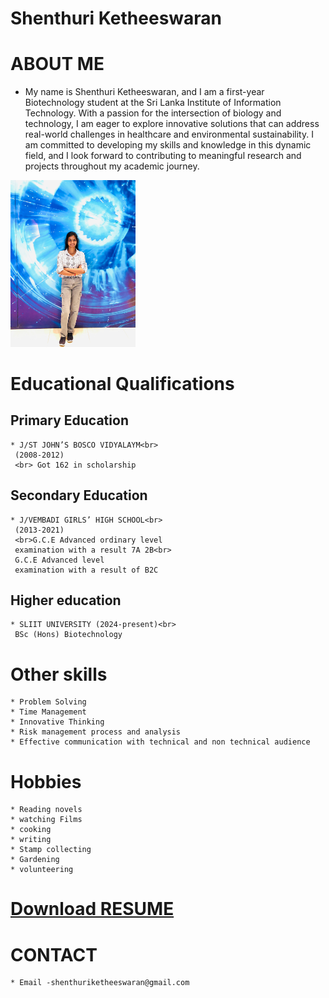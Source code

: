 # Shenthuri Ketheeswaran


# ABOUT ME
* My name is Shenthuri Ketheeswaran, and I am a first-year Biotechnology student at the Sri Lanka Institute of Information Technology. With a passion for the intersection of biology and technology, I am eager to explore innovative solutions that can address real-world challenges in healthcare and environmental sustainability. I am committed to developing my skills and knowledge in this dynamic field, and I look forward to contributing to meaningful research and projects throughout my academic journey. 

<img src="image1.jpg" alt="drawing" width="200"/>


# Educational Qualifications

  ## Primary Education
    * J/ST JOHN’S BOSCO VIDYALAYM<br>
     (2008-2012)
     <br> Got 162 in scholarship

  ## Secondary Education
    * J/VEMBADI GIRLS’ HIGH SCHOOL<br>
     (2013-2021)
     <br>G.C.E Advanced ordinary level
     examination with a result 7A 2B<br>
     G.C.E Advanced level 
     examination with a result of B2C 
  ## Higher education
    * SLIIT UNIVERSITY (2024-present)<br>
     BSc (Hons) Biotechnology

  # Other skills
    * Problem Solving
    * Time Management
    * Innovative Thinking
    * Risk management process and analysis
    * Effective communication with technical and non technical audience
 
  # Hobbies
    * Reading novels
    * watching Films
    * cooking
    * writing
    * Stamp collecting
    * Gardening
    * volunteering

  # [Download RESUME ](https://github.com/shenthu0306/shenthu0306.github.io/blob/1bc1c4597c72aba7b53f16df7c21e1e4df4e65ac/CV.pdf)

  # CONTACT 
    * Email -shenthuriketheeswaran@gmail.com




